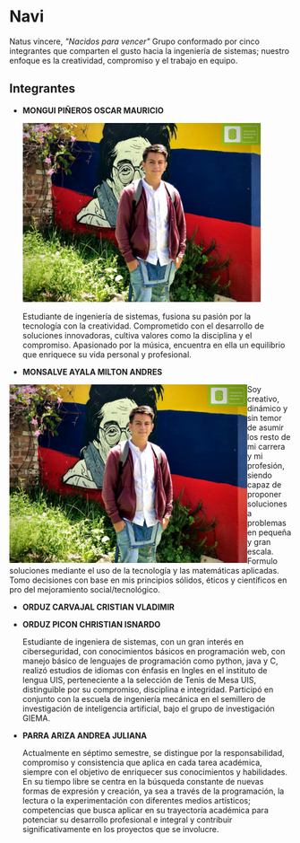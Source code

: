 # Navi
Natus vincere, *"Nacidos para vencer"*
Grupo conformado por cinco integrantes que comparten el gusto hacia la ingeniería de sistemas; nuestro enfoque es la creatividad, compromiso y el trabajo en equipo. 

## Integrantes
- **MONGUI PIÑEROS OSCAR MAURICIO**

  <img src="imgs/oscar.jpeg" width="425" title="oscar">
  <p>Estudiante de ingeniería de sistemas, fusiona su pasión por la tecnología con la creatividad. Comprometido con el desarrollo de soluciones innovadoras, cultiva valores como la disciplina y el compromiso. Apasionado por la música, encuentra en ella un equilibrio que enriquece su vida personal y profesional.</p>
   
- **MONSALVE AYALA MILTON ANDRES**
<img src="imgs/oscar.jpeg" width="425" title="oscar" align="left">
  <p align="left">Soy creativo, dinámico y sin temor de asumir los resto de mi carrera y mi profesión, siendo capaz de proponer soluciones a problemas en pequeña y gran escala. Formulo soluciones mediante el uso de la tecnología y las matemáticas aplicadas. Tomo decisiones con base en mis principios sólidos, éticos y científicos en pro del mejoramiento social/tecnológico.</p>
  
- **ORDUZ CARVAJAL CRISTIAN VLADIMIR**

- **ORDUZ PICON CHRISTIAN ISNARDO**

  Estudiante de ingeniera de sistemas, con un gran interés en ciberseguridad, con conocimientos básicos en programación web, con manejo básico de lenguajes de programación como python, java y C, realizó estudios de idiomas con énfasis en Ingles en el instituto de lengua UIS, perteneciente a la selección de Tenis de Mesa UIS, distinguible por su compromiso, disciplina e integridad. Participó en conjunto con la escuela de ingeniería mecánica en el semillero de investigación de inteligencia artificial, bajo el grupo de investigación GIEMA.
- **PARRA ARIZA ANDREA JULIANA**

  Actualmente en séptimo semestre, se distingue por la responsabilidad, compromiso y consistencia que aplica en cada tarea académica, siempre con el objetivo de enriquecer sus conocimientos y habilidades. En su tiempo libre se centra en la búsqueda constante de nuevas formas de expresión y creación, ya sea a través de la programación, la lectura o la experimentación con diferentes medios artísticos; competencias que busca aplicar en su trayectoría académica para potenciar su desarrollo profesional e integral y contribuir significativamente en los proyectos que se involucre.
